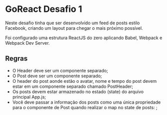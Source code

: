 # GoReact Desafio 1

Neste desafio tinha que ser desenvolvido um feed de posts estilo Facebook, criando um layout para chegar o mais próximo possível.

Foi configurado uma estrutura ReactJS do zero aplicando Babel, Webpack e Webpack Dev Server.

## Regras

- O Header deve ser um componente separado;
- O Post deve ser um componente separado;
- O header do post aonde estão o avatar, nome e tempo do post devem estar em um componente separado chamado PostHeader;
- Os posts devem estar armazenado no estado (state) do arquivo principal App.js;
- Você deve passar a informação dos posts como uma única propriedade para o componente de Post quando realizar o map no state de posts: <Post data={post} />;
